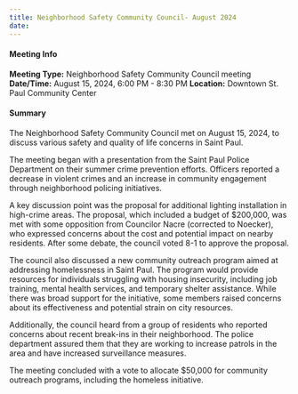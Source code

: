 ```yaml
---
title: Neighborhood Safety Community Council- August 2024
date: 
---
```

#### Meeting Info
**Meeting Type:** Neighborhood Safety Community Council meeting
**Date/Time:** August 15, 2024, 6:00 PM - 8:30 PM
**Location:** Downtown St. Paul Community Center

#### Summary
The Neighborhood Safety Community Council met on August 15, 2024, to discuss various safety and quality of life concerns in Saint Paul.

The meeting began with a presentation from the Saint Paul Police Department on their summer crime prevention efforts. Officers reported a decrease in violent crimes and an increase in community engagement through neighborhood policing initiatives.

A key discussion point was the proposal for additional lighting installation in high-crime areas. The proposal, which included a budget of $200,000, was met with some opposition from Councilor Nacre (corrected to Noecker), who expressed concerns about the cost and potential impact on nearby residents. After some debate, the council voted 8-1 to approve the proposal.

The council also discussed a new community outreach program aimed at addressing homelessness in Saint Paul. The program would provide resources for individuals struggling with housing insecurity, including job training, mental health services, and temporary shelter assistance. While there was broad support for the initiative, some members raised concerns about its effectiveness and potential strain on city resources.

Additionally, the council heard from a group of residents who reported concerns about recent break-ins in their neighborhood. The police department assured them that they are working to increase patrols in the area and have increased surveillance measures.

The meeting concluded with a vote to allocate $50,000 for community outreach programs, including the homeless initiative.

